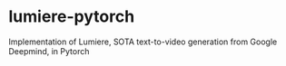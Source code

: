 # lumiere-pytorch
Implementation of Lumiere, SOTA text-to-video generation from Google Deepmind, in Pytorch
